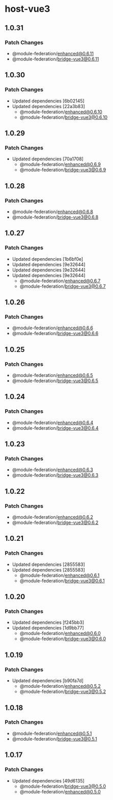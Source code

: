 # host-vue3

## 1.0.31

### Patch Changes

- @module-federation/enhanced@0.6.11
- @module-federation/bridge-vue3@0.6.11

## 1.0.30

### Patch Changes

- Updated dependencies [6b02145]
- Updated dependencies [22a3b83]
  - @module-federation/enhanced@0.6.10
  - @module-federation/bridge-vue3@0.6.10

## 1.0.29

### Patch Changes

- Updated dependencies [70a1708]
  - @module-federation/enhanced@0.6.9
  - @module-federation/bridge-vue3@0.6.9

## 1.0.28

### Patch Changes

- @module-federation/enhanced@0.6.8
- @module-federation/bridge-vue3@0.6.8

## 1.0.27

### Patch Changes

- Updated dependencies [1b6bf0e]
- Updated dependencies [9e32644]
- Updated dependencies [9e32644]
- Updated dependencies [9e32644]
  - @module-federation/enhanced@0.6.7
  - @module-federation/bridge-vue3@0.6.7

## 1.0.26

### Patch Changes

- @module-federation/enhanced@0.6.6
- @module-federation/bridge-vue3@0.6.6

## 1.0.25

### Patch Changes

- @module-federation/enhanced@0.6.5
- @module-federation/bridge-vue3@0.6.5

## 1.0.24

### Patch Changes

- @module-federation/enhanced@0.6.4
- @module-federation/bridge-vue3@0.6.4

## 1.0.23

### Patch Changes

- @module-federation/enhanced@0.6.3
- @module-federation/bridge-vue3@0.6.3

## 1.0.22

### Patch Changes

- @module-federation/enhanced@0.6.2
- @module-federation/bridge-vue3@0.6.2

## 1.0.21

### Patch Changes

- Updated dependencies [2855583]
- Updated dependencies [2855583]
  - @module-federation/enhanced@0.6.1
  - @module-federation/bridge-vue3@0.6.1

## 1.0.20

### Patch Changes

- Updated dependencies [f245bb3]
- Updated dependencies [1d9bb77]
  - @module-federation/enhanced@0.6.0
  - @module-federation/bridge-vue3@0.6.0

## 1.0.19

### Patch Changes

- Updated dependencies [b90fa7d]
  - @module-federation/enhanced@0.5.2
  - @module-federation/bridge-vue3@0.5.2

## 1.0.18

### Patch Changes

- @module-federation/enhanced@0.5.1
- @module-federation/bridge-vue3@0.5.1

## 1.0.17

### Patch Changes

- Updated dependencies [49d6135]
  - @module-federation/bridge-vue3@0.5.0
  - @module-federation/enhanced@0.5.0
